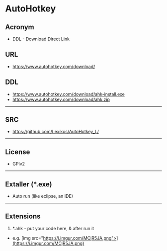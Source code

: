 # AutoHotkey

## Acronym
* DDL - Download Direct Link

## URL
* https://www.autohotkey.com/download/

## DDL
* https://www.autohotkey.com/download/ahk-install.exe
* https://www.autohotkey.com/download/ahk.zip

---

## SRC
* https://github.com/Lexikos/AutoHotkey_L/

---

## License
* GPlv2

---

## Extaller (*.exe)
* Auto run (like eclipse, an IDE)

---

## Extensions
1) *.ahk - put your code here, & after run it
  * e.g.
[img src="https://i.imgur.com/MCjR5JA.png">](https://i.imgur.com/MCjR5JA.png)
